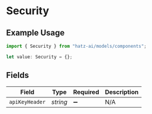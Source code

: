 # Security

## Example Usage

```typescript
import { Security } from "hatz-ai/models/components";

let value: Security = {};
```

## Fields

| Field              | Type               | Required           | Description        |
| ------------------ | ------------------ | ------------------ | ------------------ |
| `apiKeyHeader`     | *string*           | :heavy_minus_sign: | N/A                |